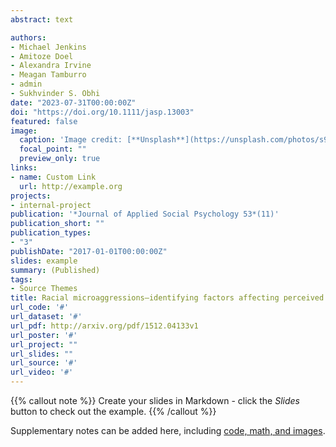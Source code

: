```yaml
---
abstract: text

authors:
- Michael Jenkins
- Amitoze Doel
- Alexandra Irvine
- Meagan Tamburro
- admin
- Sukhvinder S. Obhi
date: "2023-07-31T00:00:00Z"
doi: "https://doi.org/10.1111/jasp.13003"
featured: false
image:
  caption: 'Image credit: [**Unsplash**](https://unsplash.com/photos/s9CC2SKySJM)'
  focal_point: ""
  preview_only: true
links:
- name: Custom Link
  url: http://example.org
projects:
- internal-project
publication: '*Journal of Applied Social Psychology 53*(11)'
publication_short: ""
publication_types:
- "3"
publishDate: "2017-01-01T00:00:00Z"
slides: example
summary: (Published)
tags:
- Source Themes
title: Racial microaggressions—identifying factors affecting perceived severity and exploring strategies to reduce harm
url_code: '#'
url_dataset: '#'
url_pdf: http://arxiv.org/pdf/1512.04133v1
url_poster: '#'
url_project: ""
url_slides: ""
url_source: '#'
url_video: '#'
---
```


{{% callout note %}}
Create your slides in Markdown - click the *Slides* button to check out the example.
{{% /callout %}}

Supplementary notes can be added here, including [code, math, and images](https://wowchemy.com/docs/writing-markdown-latex/).
